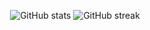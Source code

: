 <p align="center">
  <img src="https://github-readme-stats.vercel.app/api?username=WindowsAPI&theme=ayu-mirage&show_icons=true&hide_border=true&count_private=true" alt="GitHub stats" />
  <img src="https://github-readme-streak-stats.herokuapp.com/?user=WindowsAPI&theme=ayu-mirage&hide_border=true" alt="GitHub streak" />
</p>
